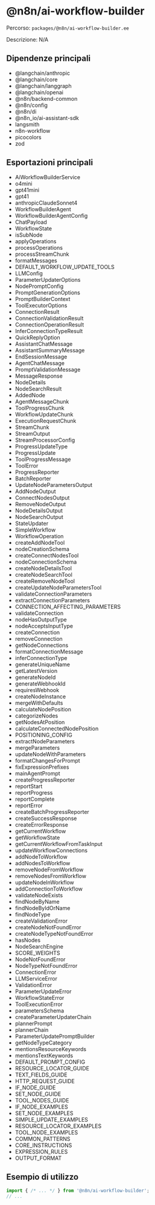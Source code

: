 # @n8n/ai-workflow-builder

Percorso: `packages/@n8n/ai-workflow-builder.ee`

Descrizione: N/A

## Dipendenze principali
- @langchain/anthropic
- @langchain/core
- @langchain/langgraph
- @langchain/openai
- @n8n/backend-common
- @n8n/config
- @n8n/di
- @n8n_io/ai-assistant-sdk
- langsmith
- n8n-workflow
- picocolors
- zod

## Esportazioni principali
- AiWorkflowBuilderService
- o4mini
- gpt41mini
- gpt41
- anthropicClaudeSonnet4
- WorkflowBuilderAgent
- WorkflowBuilderAgentConfig
- ChatPayload
- WorkflowState
- isSubNode
- applyOperations
- processOperations
- processStreamChunk
- formatMessages
- DEFAULT_WORKFLOW_UPDATE_TOOLS
- LLMConfig
- ParameterUpdaterOptions
- NodePromptConfig
- PromptGenerationOptions
- PromptBuilderContext
- ToolExecutorOptions
- ConnectionResult
- ConnectionValidationResult
- ConnectionOperationResult
- InferConnectionTypeResult
- QuickReplyOption
- AssistantChatMessage
- AssistantSummaryMessage
- EndSessionMessage
- AgentChatMessage
- PromptValidationMessage
- MessageResponse
- NodeDetails
- NodeSearchResult
- AddedNode
- AgentMessageChunk
- ToolProgressChunk
- WorkflowUpdateChunk
- ExecutionRequestChunk
- StreamChunk
- StreamOutput
- StreamProcessorConfig
- ProgressUpdateType
- ProgressUpdate
- ToolProgressMessage
- ToolError
- ProgressReporter
- BatchReporter
- UpdateNodeParametersOutput
- AddNodeOutput
- ConnectNodesOutput
- RemoveNodeOutput
- NodeDetailsOutput
- NodeSearchOutput
- StateUpdater
- SimpleWorkflow
- WorkflowOperation
- createAddNodeTool
- nodeCreationSchema
- createConnectNodesTool
- nodeConnectionSchema
- createNodeDetailsTool
- createNodeSearchTool
- createRemoveNodeTool
- createUpdateNodeParametersTool
- validateConnectionParameters
- extractConnectionParameters
- CONNECTION_AFFECTING_PARAMETERS
- validateConnection
- nodeHasOutputType
- nodeAcceptsInputType
- createConnection
- removeConnection
- getNodeConnections
- formatConnectionMessage
- inferConnectionType
- generateUniqueName
- getLatestVersion
- generateNodeId
- generateWebhookId
- requiresWebhook
- createNodeInstance
- mergeWithDefaults
- calculateNodePosition
- categorizeNodes
- getNodesAtPosition
- calculateConnectedNodePosition
- POSITIONING_CONFIG
- extractNodeParameters
- mergeParameters
- updateNodeWithParameters
- formatChangesForPrompt
- fixExpressionPrefixes
- mainAgentPrompt
- createProgressReporter
- reportStart
- reportProgress
- reportComplete
- reportError
- createBatchProgressReporter
- createSuccessResponse
- createErrorResponse
- getCurrentWorkflow
- getWorkflowState
- getCurrentWorkflowFromTaskInput
- updateWorkflowConnections
- addNodeToWorkflow
- addNodesToWorkflow
- removeNodeFromWorkflow
- removeNodesFromWorkflow
- updateNodeInWorkflow
- addConnectionToWorkflow
- validateNodeExists
- findNodeByName
- findNodeByIdOrName
- findNodeType
- createValidationError
- createNodeNotFoundError
- createNodeTypeNotFoundError
- hasNodes
- NodeSearchEngine
- SCORE_WEIGHTS
- NodeNotFoundError
- NodeTypeNotFoundError
- ConnectionError
- LLMServiceError
- ValidationError
- ParameterUpdateError
- WorkflowStateError
- ToolExecutionError
- parametersSchema
- createParameterUpdaterChain
- plannerPrompt
- plannerChain
- ParameterUpdatePromptBuilder
- getNodeTypeCategory
- mentionsResourceKeywords
- mentionsTextKeywords
- DEFAULT_PROMPT_CONFIG
- RESOURCE_LOCATOR_GUIDE
- TEXT_FIELDS_GUIDE
- HTTP_REQUEST_GUIDE
- IF_NODE_GUIDE
- SET_NODE_GUIDE
- TOOL_NODES_GUIDE
- IF_NODE_EXAMPLES
- SET_NODE_EXAMPLES
- SIMPLE_UPDATE_EXAMPLES
- RESOURCE_LOCATOR_EXAMPLES
- TOOL_NODE_EXAMPLES
- COMMON_PATTERNS
- CORE_INSTRUCTIONS
- EXPRESSION_RULES
- OUTPUT_FORMAT

## Esempio di utilizzo

```js
import { /* ... */ } from '@n8n/ai-workflow-builder';
// ...
```
